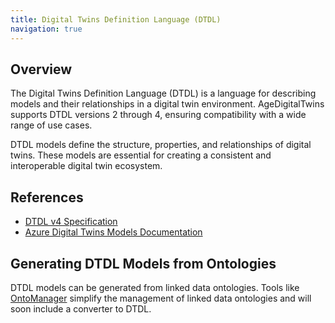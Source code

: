 ```yaml
---
title: Digital Twins Definition Language (DTDL)
navigation: true
---
```


## Overview

The Digital Twins Definition Language (DTDL) is a language for describing models and their relationships in a digital twin environment. AgeDigitalTwins supports DTDL versions 2 through 4, ensuring compatibility with a wide range of use cases.

DTDL models define the structure, properties, and relationships of digital twins. These models are essential for creating a consistent and interoperable digital twin ecosystem.

## References

- [DTDL v4 Specification](https://github.com/Azure/opendigitaltwins-dtdl/blob/master/DTDL/v4/DTDL.v4.md)
- [Azure Digital Twins Models Documentation](https://learn.microsoft.com/en-us/azure/digital-twins/concepts-models)

## Generating DTDL Models from Ontologies

DTDL models can be generated from linked data ontologies. Tools like [OntoManager](https://ontomanager.konnektr.io) simplify the management of linked data ontologies and will soon include a converter to DTDL.
